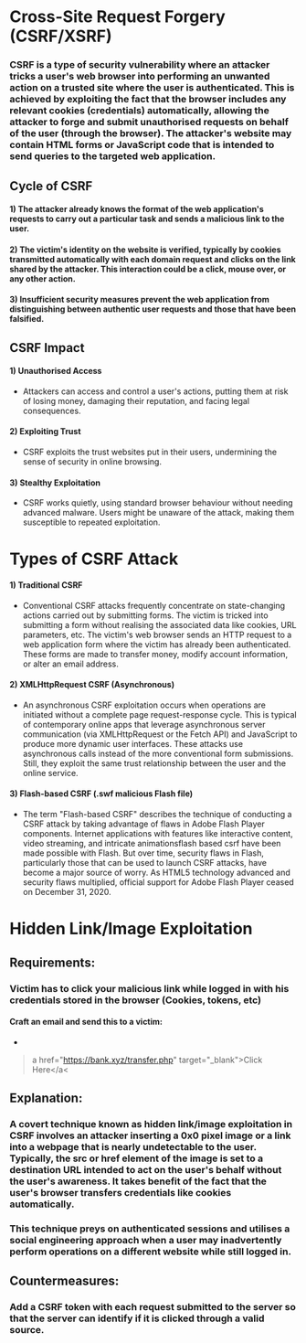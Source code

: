 # Cross-Site Request Forgery (CSRF/XSRF)

### CSRF is a type of security vulnerability where an attacker tricks a user's web browser into performing an unwanted action on a trusted site where the user is authenticated. This is achieved by exploiting the fact that the browser includes any relevant cookies (credentials) automatically, allowing the attacker to forge and submit unauthorised requests on behalf of the user (through the browser). The attacker's website may contain HTML forms or JavaScript code that is intended to send queries to the targeted web application.

## Cycle of CSRF

#### 1) The attacker already knows the format of the web application's requests to carry out a particular task and sends a malicious link to the user.

#### 2) The victim's identity on the website is verified, typically by cookies transmitted automatically with each domain request and clicks on the link shared by the attacker. This interaction could be a click, mouse over, or any other action.

#### 3) Insufficient security measures prevent the web application from distinguishing between authentic user requests and those that have been falsified.

## CSRF Impact

#### 1) Unauthorised Access

 - Attackers can access and control a user's actions, putting them at risk of losing money, damaging their reputation, and facing legal consequences.

#### 2) Exploiting Trust

 -  CSRF exploits the trust websites put in their users, undermining the sense of security in online browsing.

#### 3) Stealthy Exploitation

 -  CSRF works quietly, using standard browser behaviour without needing advanced malware. Users might be unaware of the attack, making them susceptible to repeated exploitation.

# Types of CSRF Attack

#### 1) Traditional CSRF

 - Conventional CSRF attacks frequently concentrate on state-changing actions carried out by submitting forms. The victim is tricked into submitting a form without realising the associated data like cookies, URL parameters, etc. The victim's web browser sends an HTTP request to a web application form where the victim has already been authenticated. These forms are made to transfer money, modify account information, or alter an email address.

#### 2) XMLHttpRequest CSRF (Asynchronous)

 - An asynchronous CSRF exploitation occurs when operations are initiated without a complete page request-response cycle. This is typical of contemporary online apps that leverage asynchronous server communication (via XMLHttpRequest or the Fetch API) and JavaScript to produce more dynamic user interfaces. These attacks use asynchronous calls instead of the more conventional form submissions. Still, they exploit the same trust relationship between the user and the online service.

#### 3) Flash-based CSRF (.swf malicious Flash file)

 - The term "Flash-based CSRF" describes the technique of conducting a CSRF attack by taking advantage of flaws in Adobe Flash Player components. Internet applications with features like interactive content, video streaming, and intricate animationsflash based csrf have been made possible with Flash. But over time, security flaws in Flash, particularly those that can be used to launch CSRF attacks, have become a major source of worry. As HTML5 technology advanced and security flaws multiplied, official support for Adobe Flash Player ceased on December 31, 2020.

# Hidden Link/Image Exploitation

## Requirements:

### Victim has to click your malicious link while logged in with his credentials stored in the browser (Cookies, tokens, etc)

#### Craft an email and send this to a victim:

 - <!-- Website --> 
>a href="https://bank.xyz/transfer.php" target="_blank">Click Here</a<  
<!-- User visits attacker's website while authenticated -->

## Explanation:

### A covert technique known as hidden link/image exploitation in CSRF involves an attacker inserting a 0x0 pixel image or a link into a webpage that is nearly undetectable to the user. Typically, the src or href element of the image is set to a destination URL intended to act on the user's behalf without the user's awareness. It takes benefit of the fact that the user's browser transfers credentials like cookies automatically.

### This technique preys on authenticated sessions and utilises a social engineering approach when a user may inadvertently perform operations on a different website while still logged in.

## Countermeasures:

### Add a CSRF token with each request submitted to the server so that the server can identify if it is clicked through a valid source.

